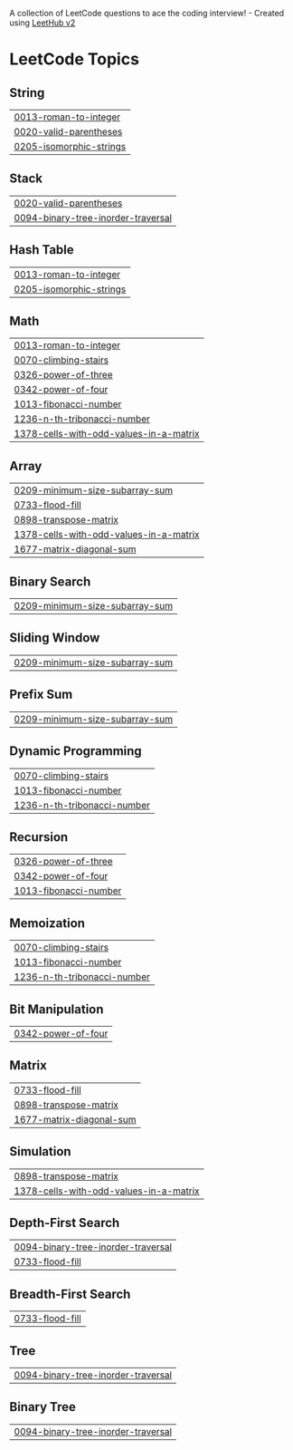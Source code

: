 A collection of LeetCode questions to ace the coding interview! - Created using [LeetHub v2](https://github.com/arunbhardwaj/LeetHub-2.0)
<!---LeetCode Topics Start-->
# LeetCode Topics
## String
|  |
| ------- |
| [0013-roman-to-integer](https://github.com/karanpatil5675/Leetcode/tree/master/0013-roman-to-integer) |
| [0020-valid-parentheses](https://github.com/karanpatil5675/Leetcode/tree/master/0020-valid-parentheses) |
| [0205-isomorphic-strings](https://github.com/karanpatil5675/Leetcode/tree/master/0205-isomorphic-strings) |
## Stack
|  |
| ------- |
| [0020-valid-parentheses](https://github.com/karanpatil5675/Leetcode/tree/master/0020-valid-parentheses) |
| [0094-binary-tree-inorder-traversal](https://github.com/karanpatil5675/Leetcode/tree/master/0094-binary-tree-inorder-traversal) |
## Hash Table
|  |
| ------- |
| [0013-roman-to-integer](https://github.com/karanpatil5675/Leetcode/tree/master/0013-roman-to-integer) |
| [0205-isomorphic-strings](https://github.com/karanpatil5675/Leetcode/tree/master/0205-isomorphic-strings) |
## Math
|  |
| ------- |
| [0013-roman-to-integer](https://github.com/karanpatil5675/Leetcode/tree/master/0013-roman-to-integer) |
| [0070-climbing-stairs](https://github.com/karanpatil5675/Leetcode/tree/master/0070-climbing-stairs) |
| [0326-power-of-three](https://github.com/karanpatil5675/Leetcode/tree/master/0326-power-of-three) |
| [0342-power-of-four](https://github.com/karanpatil5675/Leetcode/tree/master/0342-power-of-four) |
| [1013-fibonacci-number](https://github.com/karanpatil5675/Leetcode/tree/master/1013-fibonacci-number) |
| [1236-n-th-tribonacci-number](https://github.com/karanpatil5675/Leetcode/tree/master/1236-n-th-tribonacci-number) |
| [1378-cells-with-odd-values-in-a-matrix](https://github.com/karanpatil5675/Leetcode/tree/master/1378-cells-with-odd-values-in-a-matrix) |
## Array
|  |
| ------- |
| [0209-minimum-size-subarray-sum](https://github.com/karanpatil5675/Leetcode/tree/master/0209-minimum-size-subarray-sum) |
| [0733-flood-fill](https://github.com/karanpatil5675/Leetcode/tree/master/0733-flood-fill) |
| [0898-transpose-matrix](https://github.com/karanpatil5675/Leetcode/tree/master/0898-transpose-matrix) |
| [1378-cells-with-odd-values-in-a-matrix](https://github.com/karanpatil5675/Leetcode/tree/master/1378-cells-with-odd-values-in-a-matrix) |
| [1677-matrix-diagonal-sum](https://github.com/karanpatil5675/Leetcode/tree/master/1677-matrix-diagonal-sum) |
## Binary Search
|  |
| ------- |
| [0209-minimum-size-subarray-sum](https://github.com/karanpatil5675/Leetcode/tree/master/0209-minimum-size-subarray-sum) |
## Sliding Window
|  |
| ------- |
| [0209-minimum-size-subarray-sum](https://github.com/karanpatil5675/Leetcode/tree/master/0209-minimum-size-subarray-sum) |
## Prefix Sum
|  |
| ------- |
| [0209-minimum-size-subarray-sum](https://github.com/karanpatil5675/Leetcode/tree/master/0209-minimum-size-subarray-sum) |
## Dynamic Programming
|  |
| ------- |
| [0070-climbing-stairs](https://github.com/karanpatil5675/Leetcode/tree/master/0070-climbing-stairs) |
| [1013-fibonacci-number](https://github.com/karanpatil5675/Leetcode/tree/master/1013-fibonacci-number) |
| [1236-n-th-tribonacci-number](https://github.com/karanpatil5675/Leetcode/tree/master/1236-n-th-tribonacci-number) |
## Recursion
|  |
| ------- |
| [0326-power-of-three](https://github.com/karanpatil5675/Leetcode/tree/master/0326-power-of-three) |
| [0342-power-of-four](https://github.com/karanpatil5675/Leetcode/tree/master/0342-power-of-four) |
| [1013-fibonacci-number](https://github.com/karanpatil5675/Leetcode/tree/master/1013-fibonacci-number) |
## Memoization
|  |
| ------- |
| [0070-climbing-stairs](https://github.com/karanpatil5675/Leetcode/tree/master/0070-climbing-stairs) |
| [1013-fibonacci-number](https://github.com/karanpatil5675/Leetcode/tree/master/1013-fibonacci-number) |
| [1236-n-th-tribonacci-number](https://github.com/karanpatil5675/Leetcode/tree/master/1236-n-th-tribonacci-number) |
## Bit Manipulation
|  |
| ------- |
| [0342-power-of-four](https://github.com/karanpatil5675/Leetcode/tree/master/0342-power-of-four) |
## Matrix
|  |
| ------- |
| [0733-flood-fill](https://github.com/karanpatil5675/Leetcode/tree/master/0733-flood-fill) |
| [0898-transpose-matrix](https://github.com/karanpatil5675/Leetcode/tree/master/0898-transpose-matrix) |
| [1677-matrix-diagonal-sum](https://github.com/karanpatil5675/Leetcode/tree/master/1677-matrix-diagonal-sum) |
## Simulation
|  |
| ------- |
| [0898-transpose-matrix](https://github.com/karanpatil5675/Leetcode/tree/master/0898-transpose-matrix) |
| [1378-cells-with-odd-values-in-a-matrix](https://github.com/karanpatil5675/Leetcode/tree/master/1378-cells-with-odd-values-in-a-matrix) |
## Depth-First Search
|  |
| ------- |
| [0094-binary-tree-inorder-traversal](https://github.com/karanpatil5675/Leetcode/tree/master/0094-binary-tree-inorder-traversal) |
| [0733-flood-fill](https://github.com/karanpatil5675/Leetcode/tree/master/0733-flood-fill) |
## Breadth-First Search
|  |
| ------- |
| [0733-flood-fill](https://github.com/karanpatil5675/Leetcode/tree/master/0733-flood-fill) |
## Tree
|  |
| ------- |
| [0094-binary-tree-inorder-traversal](https://github.com/karanpatil5675/Leetcode/tree/master/0094-binary-tree-inorder-traversal) |
## Binary Tree
|  |
| ------- |
| [0094-binary-tree-inorder-traversal](https://github.com/karanpatil5675/Leetcode/tree/master/0094-binary-tree-inorder-traversal) |
<!---LeetCode Topics End-->